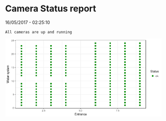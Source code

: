 Camera Status report
================
16/05/2017 - 02:25:10

    All cameras are up and running

![](camreport_files/figure-markdown_github/unnamed-chunk-2-1.png)
